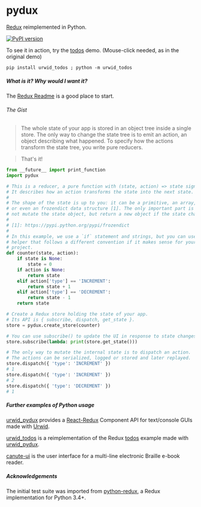 # pydux

[Redux](https://github.com/reactjs/redux) reimplemented in Python.

[![PyPI version](https://badge.fury.io/py/pydux.svg)](https://badge.fury.io/py/pydux)

To see it in action, try the [todos](https://github.com/usrlocalben/urwid_todos) demo.  (Mouse-click needed, as in the original demo)

```pip install urwid_todos ; python -m urwid_todos```

##### What is it? Why would I want it?

The [Redux Readme](https://github.com/reactjs/redux) is a good place to start.

###### The Gist

>The whole state of your app is stored in an object tree inside a single store.
The only way to change the state tree is to emit an action, an object describing what happened.
To specify how the actions transform the state tree, you write pure reducers.

>That's it!


```python
from __future__ import print_function
import pydux

# This is a reducer, a pure function with (state, action) => state signature.
# It describes how an action transforms the state into the next state.
#
# The shape of the state is up to you: it can be a primitive, an array, an object,
# or even an frozendict data structure [1]. The only important part is that you should
# not mutate the state object, but return a new object if the state changes.
#
# [1]: https://pypi.python.org/pypi/frozendict
#
# In this example, we use a `if` statement and strings, but you can use a
# helper that follows a different convention if it makes sense for your
# project.
def counter(state, action):
    if state is None:
        state = 0
    if action is None:
        return state
    elif action['type'] == 'INCREMENT':
        return state + 1
    elif action['type'] == 'DECREMENT':
        return state - 1
    return state

# Create a Redux store holding the state of your app.
# Its API is { subscribe, dispatch, get_state }.
store = pydux.create_store(counter)

# You can use subscribe() to update the UI in response to state changes.
store.subscribe(lambda: print(store.get_state()))

# The only way to mutate the internal state is to dispatch an action.
# The actions can be serialized, logged or stored and later replayed.
store.dispatch({ 'type': 'INCREMENT' })
# 1
store.dispatch({ 'type': 'INCREMENT' })
# 2
store.dispatch({ 'type': 'DECREMENT' })
# 1

```

##### Further examples of _Python_ usage


[urwid_pydux](https://github.com/usrlocalben/urwid_pydux) provides a [React-Redux](https://github.com/reactjs/react-redux) Component API for text/console GUIs made with [Urwid](https://github.com/urwid/urwid).

[urwid_todos](https://github.com/usrlocalben/urwid_todos) is a reimplementation of the Redux [todos](http://redux.js.org/docs/basics/ExampleTodoList.html) example made with [urwid_pydux](https://github.com/usrlocalben/urwid_pydux).

[canute-ui](https://github.com/Bristol-Braille/canute-ui/blob/b7b90093937bd170ebb9af37ebf5ad362ad85a2e/ui/store.py) is the user interface for a multi-line electronic Braille e-book reader.


##### Acknowledgements

The initial test suite was imported from [python-redux](https://github.com/ebrakke/python-redux), a Redux implementation for Python 3.4+.
